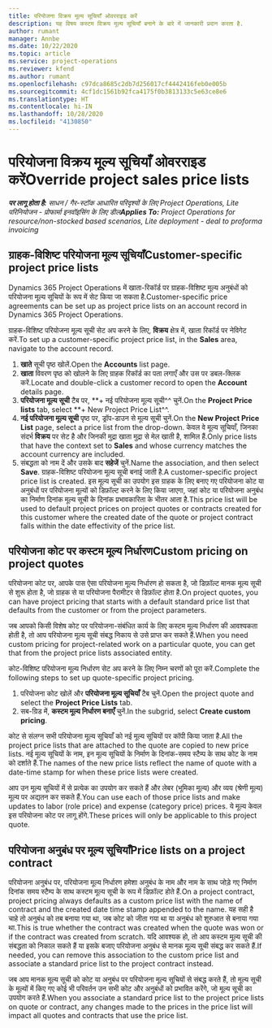 ```yaml
---
title: परियोजना विक्रय मूल्य सूचियाँ ओवरराइड करें
description: यह विषय कस्टम विक्रय मूल्य सूचियाँ बनाने के बारे में जानकारी प्रदान करता है.
author: rumant
manager: Annbe
ms.date: 10/22/2020
ms.topic: article
ms.service: project-operations
ms.reviewer: kfend
ms.author: rumant
ms.openlocfilehash: c97dca8685c2db7d256017cf4442416feb0e005b
ms.sourcegitcommit: 4cf1dc1561b92fca4175f0b3813133c5e63ce8e6
ms.translationtype: HT
ms.contentlocale: hi-IN
ms.lasthandoff: 10/28/2020
ms.locfileid: "4130850"
---
```

# <a name="override-project-sales-price-lists"></a><span data-ttu-id="72a4b-103">परियोजना विक्रय मूल्य सूचियाँ ओवरराइड करें</span><span class="sxs-lookup"><span data-stu-id="72a4b-103">Override project sales price lists</span></span>

<span data-ttu-id="72a4b-104">_**पर लागू होता है:** साधन / गैर-स्टॉक आधारित परिदृश्यों के लिए Project Operations, Lite परिनियोजन - प्रोफार्मा इनवॉइसिंग के लिए डील_</span><span class="sxs-lookup"><span data-stu-id="72a4b-104">_**Applies To:** Project Operations for resource/non-stocked based scenarios, Lite deployment - deal to proforma invoicing_</span></span>

## <a name="customer-specific-project-price-lists"></a><span data-ttu-id="72a4b-105">ग्राहक-विशिष्ट परियोजना मूल्य सूचियाँ</span><span class="sxs-lookup"><span data-stu-id="72a4b-105">Customer-specific project price lists</span></span>

<span data-ttu-id="72a4b-106">Dynamics 365 Project Operations में खाता-रिकॉर्ड पर ग्राहक-विशिष्ट मूल्य अनुबंधों को परियोजना मूल्य सूचियों के रूप में सेट किया जा सकता है.</span><span class="sxs-lookup"><span data-stu-id="72a4b-106">Customer-specific price agreements can be set up as project price lists on an account record in Dynamics 365 Project Operations.</span></span>

<span data-ttu-id="72a4b-107">ग्राहक-विशिष्ट परियोजना मूल्य सूची सेट अप करने के लिए, **विक्रय** क्षेत्र में, खाता रिकॉर्ड पर नेविगेट करें.</span><span class="sxs-lookup"><span data-stu-id="72a4b-107">To set up a customer-specific project price list, in the **Sales** area, navigate to the account record.</span></span>

1. <span data-ttu-id="72a4b-108">**खाते** सूची पृष्ठ खोलें.</span><span class="sxs-lookup"><span data-stu-id="72a4b-108">Open the **Accounts** list page.</span></span>
2. <span data-ttu-id="72a4b-109">**खाता** विवरण पृष्ठ को खोलने के लिए ग्राहक रिकॉर्ड का पता लगाएँ और उस पर डबल-क्लिक करें.</span><span class="sxs-lookup"><span data-stu-id="72a4b-109">Locate and double-click a customer record to open the **Account** details page.</span></span>
3. <span data-ttu-id="72a4b-110">**परियोजना मूल्य सूची** टैब पर, \*\*+ नई परियोजना मूल्य सूची^^ चुनें.</span><span class="sxs-lookup"><span data-stu-id="72a4b-110">On the **Project Price lists** tab, select \*\*+ New Project Price List^^.</span></span>
4. <span data-ttu-id="72a4b-111">**नई परियोजना मूल्य सूची** पृष्ठ पर, ड्रॉप-डाउन से मूल्य सूची चुनें.</span><span class="sxs-lookup"><span data-stu-id="72a4b-111">On the **New Project Price List** page, select a price list from the drop-down.</span></span> <span data-ttu-id="72a4b-112">केवल वे मूल्य सूचियाँ, जिनका संदर्भ **विक्रय** पर सेट है और जिनकी मुद्रा खाता मुद्रा से मेल खाती है, शामिल हैं.</span><span class="sxs-lookup"><span data-stu-id="72a4b-112">Only price lists that have the context set to **Sales** and whose currency matches the account currency are included.</span></span>
5. <span data-ttu-id="72a4b-113">संबद्धता को नाम दें और उसके बाद **सहेजें** चुनें.</span><span class="sxs-lookup"><span data-stu-id="72a4b-113">Name the association, and then select **Save**.</span></span> <span data-ttu-id="72a4b-114">ग्राहक-विशिष्ट परियोजना मूल्य सूची बनाई जाती है.</span><span class="sxs-lookup"><span data-stu-id="72a4b-114">A customer-specific project price list is created.</span></span> <span data-ttu-id="72a4b-115">इस मूल्य सूची का उपयोग इस ग्राहक के लिए बनाए गए परियोजना कोट या अनुबंधों पर परियोजना मूल्यों को डिफ़ॉल्ट करने के लिए किया जाएगा, जहां कोट या परियोजना अनुबंध का निर्माण दिनांक मूल्य सूची के दिनांक प्रभावकारिता के भीतर आता है.</span><span class="sxs-lookup"><span data-stu-id="72a4b-115">This price list will be used to default project prices on project quotes or contracts created for this customer where the created date of the quote or project contract falls within the date effectivity of the price list.</span></span>

## <a name="custom-pricing-on-project-quotes"></a><span data-ttu-id="72a4b-116">परियोजना कोट पर कस्टम मूल्य निर्धारण</span><span class="sxs-lookup"><span data-stu-id="72a4b-116">Custom pricing on project quotes</span></span>

<span data-ttu-id="72a4b-117">परियोजना कोट पर, आपके पास ऐसा परियोजना मूल्य निर्धारण हो सकता है, जो डिफ़ॉल्ट मानक मूल्य सूची से शुरू होता है, जो ग्राहक से या परियोजना पैरामीटर से डिफ़ॉल्ट होता है.</span><span class="sxs-lookup"><span data-stu-id="72a4b-117">On project quotes, you can have project pricing that starts with a default standard price list that defaults from the customer or from the project parameters.</span></span>

<span data-ttu-id="72a4b-118">जब आपको किसी विशेष कोट पर परियोजना-संबंधित कार्य के लिए कस्टम मूल्य निर्धारण की आवश्यकता होती है, तो आप परियोजना मूल्य सूची संबद्ध निकाय से उसे प्राप्त कर सकते हैं.</span><span class="sxs-lookup"><span data-stu-id="72a4b-118">When you need custom pricing for project-related work on a particular quote, you can get that from the project price lists associated entity.</span></span>

<span data-ttu-id="72a4b-119">कोट-विशिष्ट परियोजना मूल्य निर्धारण सेट अप करने के लिए निम्न चरणों को पूरा करें.</span><span class="sxs-lookup"><span data-stu-id="72a4b-119">Complete the following steps to set up quote-specific project pricing.</span></span>

1. <span data-ttu-id="72a4b-120">परियोजना कोट खोलें और **परियोजना मूल्य सूचियाँ** टैब चुनें.</span><span class="sxs-lookup"><span data-stu-id="72a4b-120">Open the project quote and select the **Project Price Lists** tab.</span></span>
2. <span data-ttu-id="72a4b-121">सब-ग्रिड में, **कस्टम मूल्य निर्धारण बनाएँ** चुनें.</span><span class="sxs-lookup"><span data-stu-id="72a4b-121">In the subgrid, select **Create custom pricing**.</span></span>

<span data-ttu-id="72a4b-122">कोट से संलग्न सभी परियोजना मूल्य सूचियाँ को नई मूल्य सूचियों पर कॉपी किया जाता है.</span><span class="sxs-lookup"><span data-stu-id="72a4b-122">All the project price lists that are attached to the quote are copied to new price lists.</span></span> <span data-ttu-id="72a4b-123">नई मूल्य सूचियों के नाम, इन मूल्य सूचियों के निर्माण के दिनांक-समय स्टैम्प के साथ कोट के नाम को दर्शाते हैं.</span><span class="sxs-lookup"><span data-stu-id="72a4b-123">The names of the new price lists reflect the name of quote with a date-time stamp for when these price lists were created.</span></span>

<span data-ttu-id="72a4b-124">आप उन मूल्य सूचियों में से प्रत्येक का उपयोग कर सकते हैं और लेबर (भूमिका मूल्य) और व्यय (श्रेणी मूल्य) मूल्य पर अद्यतन कर सकते हैं.</span><span class="sxs-lookup"><span data-stu-id="72a4b-124">You can use each of those price lists and make updates to labor (role price) and expense (category price) prices.</span></span> <span data-ttu-id="72a4b-125">ये मूल्य केवल इस परियोजना कोट पर लागू होंगे.</span><span class="sxs-lookup"><span data-stu-id="72a4b-125">These prices will only be applicable to this project quote.</span></span>

## <a name="price-lists-on-a-project-contract"></a><span data-ttu-id="72a4b-126">परियोजना अनुबंध पर मूल्य सूचियाँ</span><span class="sxs-lookup"><span data-stu-id="72a4b-126">Price lists on a project contract</span></span>

<span data-ttu-id="72a4b-127">परियोजना अनुबंध पर, परियोजना मूल्य निर्धारण हमेशा अनुबंध के नाम और नाम के साथ जोड़े गए निर्माण दिनांक समय स्टैम्प के साथ कस्टम मूल्य सूची के रूप में डिफ़ॉल्ट होते हैं.</span><span class="sxs-lookup"><span data-stu-id="72a4b-127">On a project contract, project pricing always defaults as a custom price list with the name of contract and the created date time stamp appended to the name.</span></span> <span data-ttu-id="72a4b-128">यह सही है चाहे तो अनुबंध को तब बनाया गया था, जब कोट को जीता गया था या अनुबंध को शुरुआत से बनाया गया था.</span><span class="sxs-lookup"><span data-stu-id="72a4b-128">This is true whether the contract was created when the quote was won or if the contract was created from scratch.</span></span> <span data-ttu-id="72a4b-129">यदि आवश्यक हो, तो आप कस्टम मूल्य सूची की संबद्धता को निकाल सकते हैं या इसके बजाए परियोजना अनुबंध से मानक मूल्य सूची संबद्ध कर सकते हैं.</span><span class="sxs-lookup"><span data-stu-id="72a4b-129">If needed, you can remove this association to the custom price list and associate a standard price list to the project contract instead.</span></span>

<span data-ttu-id="72a4b-130">जब आप मानक मूल्य सूची को कोट या अनुबंध पर परियोजना मूल्य सूचियों से संबद्ध करते हैं, तो मूल्य सूची के मूल्यों में किए गए कोई भी परिवर्तन उन सभी कोट और अनुबंधों को प्रभावित करेंगे, जो मूल्य सूची का उपयोग करते हैं.</span><span class="sxs-lookup"><span data-stu-id="72a4b-130">When you associate a standard price list to the project price lists on quote or contract, any changes made to the prices in the price list will impact all quotes and contracts that use the price list.</span></span>
